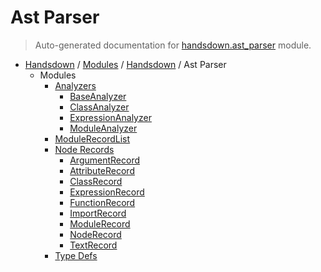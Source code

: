# Ast Parser

> Auto-generated documentation for [handsdown.ast_parser](https://github.com/vemel/handsdown/blob/master/handsdown/ast_parser/__init__.py) module.

- [Handsdown](../../README.md#-handsdown---python-documentation-generator) / [Modules](../../MODULES.md#modules) / [Handsdown](../index.md#handsdown) / Ast Parser
  - Modules
    - [Analyzers](analyzers/index.md#analyzers)
      - [BaseAnalyzer](analyzers/base_analyzer.md#baseanalyzer)
      - [ClassAnalyzer](analyzers/class_analyzer.md#classanalyzer)
      - [ExpressionAnalyzer](analyzers/expression_analyzer.md#expressionanalyzer)
      - [ModuleAnalyzer](analyzers/module_analyzer.md#moduleanalyzer)
    - [ModuleRecordList](module_record_list.md#modulerecordlist)
    - [Node Records](node_records/index.md#node-records)
      - [ArgumentRecord](node_records/argument_record.md#argumentrecord)
      - [AttributeRecord](node_records/attribute_record.md#attributerecord)
      - [ClassRecord](node_records/class_record.md#classrecord)
      - [ExpressionRecord](node_records/expression_record.md#expressionrecord)
      - [FunctionRecord](node_records/function_record.md#functionrecord)
      - [ImportRecord](node_records/import_record.md#importrecord)
      - [ModuleRecord](node_records/module_record.md#modulerecord)
      - [NodeRecord](node_records/node_record.md#noderecord)
      - [TextRecord](node_records/text_record.md#textrecord)
    - [Type Defs](type_defs.md#type-defs)
